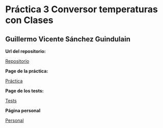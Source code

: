 # Práctica 3 Conversor temperaturas con Clases
## Guillermo Vicente Sánchez Guindulain

**Url del repositorio:** 

[Repositorio]()

**Page de la práctica:** 

[Práctica](http://alu0100777154.github.io/temperature-2.0/)

**Page de los tests:** 

[Tests](http://alu0100777154.github.io/temperature-2.0/)

**Página personal**

[Personal](http://alu0100777154.github.io)
